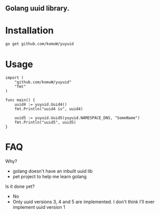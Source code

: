 ## Golang uuid library.

# Installation
`go get github.com/komuW/yuyuid`

# Usage
```
import (
	"github.com/komuW/yuyuid"
	"fmt"
)

func main() {
	uuid4 := yuyuid.Uuid4()
	fmt.Println("uuid4 is", uuid4)

	uuid5 := yuyuid.Uuid5(yuyuid.NAMESPACE_DNS, "SomeName")
	fmt.Println("uuid5", uuid5)
}
```


# FAQ
                
Why?         
* golang doesn't have an inbuilt uuid lib
* pet project to help me learn golang                                

Is it done yet?             
* No
* Only uuid versions 3, 4 and 5 are implemented. I don't think I'll ever implement uuid version 1
